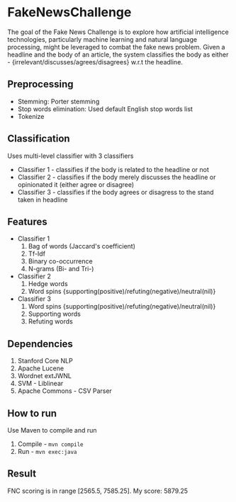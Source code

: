 # FakeNewsChallenge
The goal of the Fake News Challenge is to explore how artificial intelligence technologies, particularly machine learning and natural language processing, might be leveraged to combat the fake news problem. Given a headline and the body of an article, the system classifies the body as either - {irrelevant/discusses/agrees/disagrees} w.r.t the headline.
## Preprocessing
- Stemming: Porter stemming
- Stop words elimination: Used default English stop words list
- Tokenize
## Classification
Uses multi-level classifier with 3 classifiers
- Classifier 1 - classifies if the body is related to the headline or not
- Classifier 2 - classifies if the body merely discusses the headline or opinionated it (either agree or disagree)
- Classifier 3 - classifies if the body agrees or disagress to the stand taken in headline
## Features
- Classifier 1
    1. Bag of words (Jaccard's coefficient)
    2. Tf-Idf
    3. Binary co-occurrence
    4. N-grams (Bi- and Tri-)
- Classifier 2
    1. Hedge words
    2. Word spins {supporting(positive)/refuting(negative)/neutral(nil)}
- Classifier 3
    1. Word spins {supporting(positive)/refuting(negative)/neutral(nil)}
    2. Supporting words
    2. Refuting words
## Dependencies
1. Stanford Core NLP
2. Apache Lucene
3. Wordnet extJWNL
4. SVM - Liblinear
5. Apache Commons - CSV Parser
## How to run
Use Maven to compile and run
1. Compile - `mvn compile`
2. Run - `mvn exec:java`
## Result
FNC scoring is in range [2565.5, 7585.25]. My score: 5879.25
